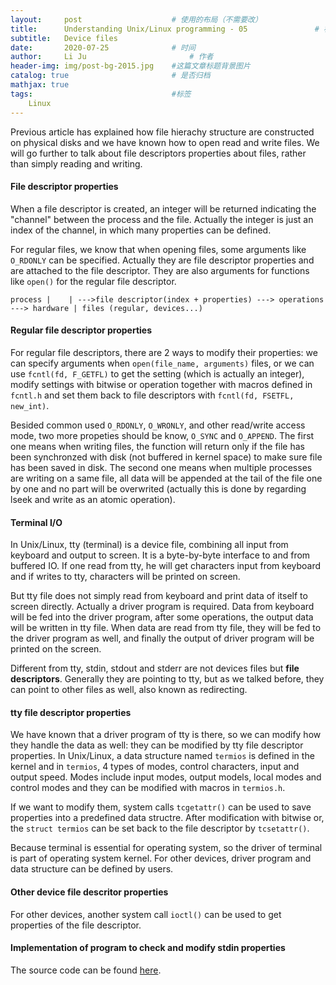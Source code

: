 ```yaml
---
layout:     post   				    # 使用的布局（不需要改）
title:      Understanding Unix/Linux programming - 05 				# 标题 
subtitle:   Device files 
date:       2020-07-25 				# 时间
author:     Li Ju 						# 作者
header-img: img/post-bg-2015.jpg 	#这篇文章标题背景图片
catalog: true 						# 是否归档
mathjax: true
tags:								#标签
    Linux
---
```

Previous article has explained how file hierachy structure are constructed on physical disks and we have known
how to open read and write files. We will go further to talk about file descriptors properties about files, 
rather than simply reading and writing. 

#### File descriptor properties 
When a file descriptor is created, an integer will be returned indicating the "channel" between the process and
the file. Actually the integer is just an index of the channel, in which many properties can be defined. 

For regular files, we know that when opening files, some arguments like ``O_RDONLY`` can be specified. Actually
they are file descriptor properties and are attached to the file descriptor. They are also arguments for
functions like ``open()`` for the regular file descriptor. 

``
process
   |   
   | --->file descriptor(index + properties) ---> operations ---> hardware
   |
 files (regular, devices...)
``

#### Regular file descriptor properties
For regular file descriptors, there are 2 ways to modify their properties: we can specify arguments when
``open(file_name, arguments)`` files, or we can use ``fcntl(fd, F_GETFL)`` to get the setting (which is 
actually an integer), modify settings with bitwise or operation together with macros defined in ``fcntl.h`` 
and set them back to file descriptors with ``fcntl(fd, FSETFL, new_int)``. 

Besided common used ``O_RDONLY``, ``O_WRONLY``, and other read/write access mode, two more propeties should
be know, ``O_SYNC`` and ``O_APPEND``. The first one means when writing files, the function will return only
if the file has been synchronzed with disk (not buffered in kernel space) to make sure file has been saved in
disk. The second one means when multiple processes are writing on a same file, all data will be appended at
the tail of the file one by one and no part will be overwrited (actually this is done by regarding lseek and
write as an atomic operation). 

#### Terminal I/O
In Unix/Linux, tty (terminal) is a device file, combining all input from keyboard and output to screen. 
It is a byte-by-byte interface to and from buffered IO. If one read from tty, he will get characters input
from keyboard and if writes to tty, characters will be printed on screen. 

But tty file does not simply read from keyboard and print data of itself to screen directly. 
Actually a driver program is required. Data from keyboard will be fed into the driver program, after some
operations, the output data will be written in tty file. When data are read from tty file, they will be fed
to the driver program as well, and finally the output of driver program will be printed on the screen. 

Different from tty, stdin, stdout and stderr are not devices files but **file descriptors**. Generally they are
pointing to tty, but as we talked before, they can point to other files as well, also known as redirecting. 

#### tty file descriptor properties
We have known that a driver program of tty is there, so we can modify how they handle the data as well: 
they can be modified by tty file descriptor properties. In Unix/Linux, a data structure named ``termios`` is
defined in the kernel and in ``termios``, 4 types of modes, control characters, input and output speed. 
Modes include input modes, output models, local modes and control modes and they can be modified with macros
in ``termios.h``. 

If we want to modify them, system calls ``tcgetattr()`` can be used to save properties into a predefined
data structre. After modification with bitwise or, the ``struct termios`` can be set back to the file descriptor
by ``tcsetattr()``. 

Because terminal is essential for operating system, so the driver of terminal is part of operating system
kernel. For other devices, driver program and data structure can be defined by users. 

#### Other device file descritor properties 
For other devices, another system call ``ioctl()`` can be used to get properties of the file descriptor. 

#### Implementation of program to check and modify stdin properties
The source code can be found
[here](https://github.com/Li-Ju666/Understanding-UNIX-LINUX-Programming/tree/master/chap5). 
